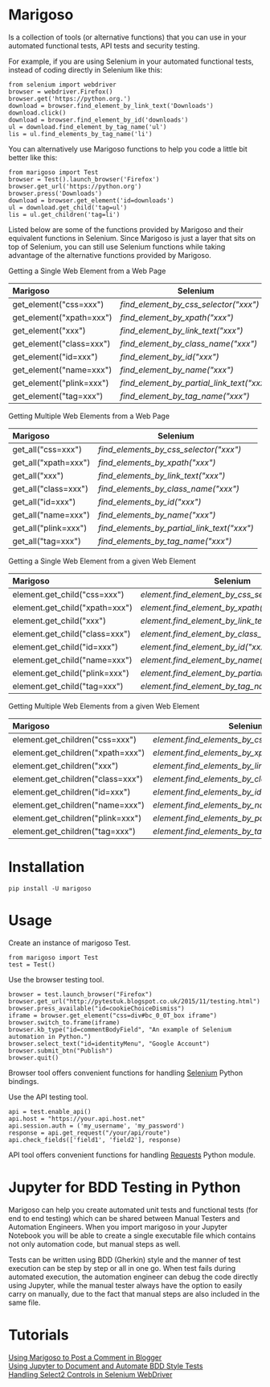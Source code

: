 Marigoso
========
Is a collection of tools (or alternative functions) that you can use in your automated functional tests, API tests and
security testing.

For example, if you are using Selenium in your automated functional tests,
instead of coding directly in Selenium like this:
```
from selenium import webdriver
browser = webdriver.Firefox()
browser.get('https://python.org.')
download = browser.find_element_by_link_text('Downloads')
download.click()
download = browser.find_element_by_id('downloads')
ul = download.find_element_by_tag_name('ul')
lis = ul.find_elements_by_tag_name('li')
```

You can alternatively use Marigoso functions to help you code a little bit better like this:
```
from marigoso import Test
browser = Test().launch_browser('Firefox')
browser.get_url('https://python.org')
browser.press('Downloads')
download = browser.get_element('id=downloads')
ul = download.get_child('tag=ul')
lis = ul.get_children('tag=li')
```

Listed below are some of the functions provided by Marigoso and their equivalent functions in Selenium. Since Marigoso
is just a layer that sits on top of Selenium, you can still use Selenium functions while taking advantage of the
alternative functions provided by Marigoso.

Getting a Single Web Element from a Web Page

|Marigoso | Selenium|
|:-------|------------------------------------------------------------------------|
|get_element("css=xxx")  | *find_element_by_css_selector("xxx")*|
|get_element("xpath=xxx")| *find_element_by_xpath("xxx")*|
|get_element("xxx")      | *find_element_by_link_text("xxx")*|
|get_element("class=xxx")| *find_element_by_class_name("xxx")*|
|get_element("id=xxx")   | *find_element_by_id("xxx")*|
|get_element("name=xxx") | *find_element_by_name("xxx")* |
|get_element("plink=xxx")| *find_element_by_partial_link_text("xxx")*|
|get_element("tag=xxx")  | *find_element_by_tag_name("xxx")*|


Getting Multiple Web Elements from a Web Page

|Marigoso | Selenium|
|:-------|------------------------------------------------------------------------|
|get_all("css=xxx")   | *find_elements_by_css_selector("xxx")*|
|get_all("xpath=xxx") | *find_elements_by_xpath("xxx")*|
|get_all("xxx")       | *find_elements_by_link_text("xxx")*|
|get_all("class=xxx") | *find_elements_by_class_name("xxx")*|
|get_all("id=xxx")    | *find_elements_by_id("xxx")*|
|get_all("name=xxx")  | *find_elements_by_name("xxx")* |
|get_all("plink=xxx") | *find_elements_by_partial_link_text("xxx")*|
|get_all("tag=xxx")   | *find_elements_by_tag_name("xxx")*|


Getting a Single Web Element from a given Web Element

|Marigoso | Selenium|
|:-------|------------------------------------------------------------------------|
|element.get_child("css=xxx")  | *element.find_element_by_css_selector("xxx")*|
|element.get_child("xpath=xxx")| *element.find_element_by_xpath("xxx")*|
|element.get_child("xxx")      | *element.find_element_by_link_text("xxx")*|
|element.get_child("class=xxx")| *element.find_element_by_class_name("xxx")*|
|element.get_child("id=xxx")   | *element.find_element_by_id("xxx")*|
|element.get_child("name=xxx") | *element.find_element_by_name("xxx")* |
|element.get_child("plink=xxx")| *element.find_element_by_partial_link_text("xxx")*|
|element.get_child("tag=xxx")  | *element.find_element_by_tag_name("xxx")*|


Getting Multiple Web Elements from a given Web Element

|Marigoso | Selenium|
|:-------|------------------------------------------------------------------------|
|element.get_children("css=xxx")   | *element.find_elements_by_css_selector("xxx")*|
|element.get_children("xpath=xxx") | *element.find_elements_by_xpath("xxx")*|
|element.get_children("xxx")       | *element.find_elements_by_link_text("xxx")*|
|element.get_children("class=xxx") | *element.find_elements_by_class_name("xxx")*|
|element.get_children("id=xxx")    | *element.find_elements_by_id("xxx")*|
|element.get_children("name=xxx")  | *element.find_elements_by_name("xxx")* |
|element.get_children("plink=xxx") | *element.find_elements_by_partial_link_text("xxx")*|
|element.get_children("tag=xxx")   | *element.find_elements_by_tag_name("xxx")*|


Installation
============

```
pip install -U marigoso
```

Usage
============

Create an instance of marigoso Test.
```
from marigoso import Test
test = Test()
```

Use the browser testing tool.
```
browser = test.launch_browser("Firefox")
browser.get_url("http://pytestuk.blogspot.co.uk/2015/11/testing.html")
browser.press_available("id=cookieChoiceDismiss")
iframe = browser.get_element("css=div#bc_0_0T_box iframe")
browser.switch_to.frame(iframe)
browser.kb_type("id=commentBodyField", "An example of Selenium automation in Python.")
browser.select_text("id=identityMenu", "Google Account")
browser.submit_btn("Publish")
browser.quit()
```
Browser tool offers convenient functions for handling [Selenium](http://seleniumhq.github.io/selenium/docs/api/py/) Python bindings.


Use the API testing tool.
```
api = test.enable_api()
api.host = "https://your.api.host.net"
api.session.auth = ('my_username', 'my_password')
response = api.get_request("/your/api/route")
api.check_fields(['field1', 'field2'], response)
```
API tool offers convenient functions for handling [Requests](http://docs.python-requests.org/en/latest/) Python module.


Jupyter for BDD Testing in Python
=================================
Marigoso can help you create automated unit tests and functional tests (for end to end testing)
which can be shared between Manual Testers and Automation Engineers. When you import marigoso in your Jupyter Notebook
you will be able to create a single executable file which contains not only automation code, but manual steps as well.

Tests can be written using BDD (Gherkin) style and the manner of test execution can be step by step or all in one go.
When test fails during automated execution, the automation engineer can debug the code directly using Jupyter, while the
 manual tester always have the option to easily carry on manually, due to the fact that manual steps are also included in the same file.


Tutorials
=========
[Using Marigoso to Post a Comment in Blogger](https://github.com/ldiary/marigoso/blob/master/notes/using_marigoso_to_post_a_comment_in_blogger_post.ipynb)  
[Using Jupyter to Document and Automate BDD Style Tests](https://github.com/ldiary/marigoso/blob/master/notes/an_example_of_using_jupyter_for_documenting_and_automating_bdd_style_tests.ipynb)  
[Handling Select2 Controls in Selenium WebDriver](https://github.com/ldiary/marigoso/blob/master/notes/handling_select2_controls_in_selenium_webdriver.ipynb)  
